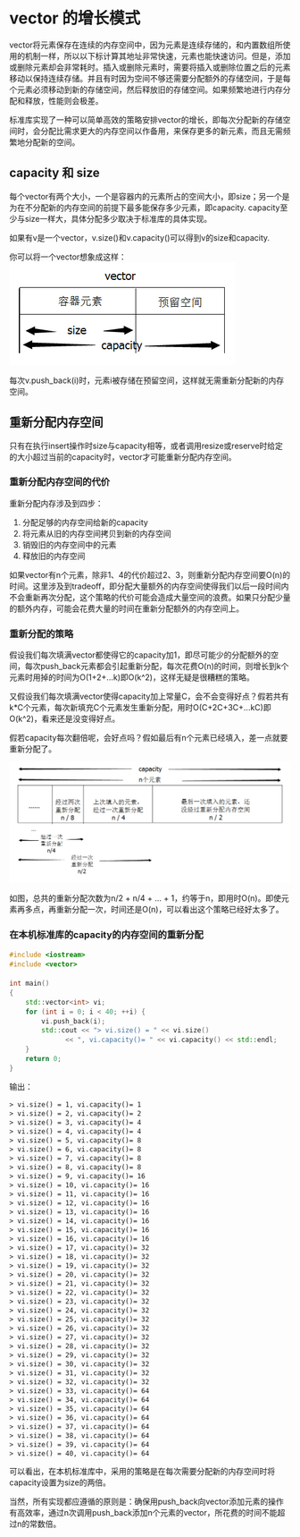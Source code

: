 # vector 的增长模式

vector将元素保存在连续的内存空间中，因为元素是连续存储的，和内置数组所使用的机制一样，所以以下标计算其地址非常快速，元素也能快速访问。但是，添加或删除元素却会非常耗时。插入或删除元素时，需要将插入或删除位置之后的元素移动以保持连续存储。并且有时因为空间不够还需要分配额外的存储空间，于是每个元素必须移动到新的存储空间，然后释放旧的存储空间。如果频繁地进行内存分配和释放，性能则会极差。

标准库实现了一种可以简单高效的策略安排vector的增长，即每次分配新的存储空间时，会分配比需求更大的内存空间以作备用，来保存更多的新元素，而且无需频繁地分配新的空间。

## capacity 和 size

每个vector有两个大小，一个是容器内的元素所占的空间大小，即size；另一个是为在不分配新的内存空间的前提下最多能保存多少元素，即capacity. capacity至少与size一样大，具体分配多少取决于标准库的具体实现。

如果有v是一个vector，v.size()和v.capacity()可以得到v的size和capacity.

你可以将一个vector想象成这样：
![](https://github.com/Rjerk/learning-notes/blob/master/img/vector.png?raw=true)

每次v.push_back(i)时，元素i被存储在预留空间，这样就无需重新分配新的内存空间。

## 重新分配内存空间

只有在执行insert操作时size与capacity相等，或者调用resize或reserve时给定的大小超过当前的capacity时，vector才可能重新分配内存空间。

### 重新分配内存空间的代价

重新分配内存涉及到四步：
1. 分配足够的内存空间给新的capacity
2. 将元素从旧的内存空间拷贝到新的内存空间
3. 销毁旧的内存空间中的元素
4. 释放旧的内存空间

如果vector有n个元素，除非1、4的代价超过2、3，则重新分配内存空间要O(n)的时间。这里涉及到tradeoff，即分配大量额外的内存空间使得我们以后一段时间内不会重新再次分配，这个策略的代价可能会造成大量空间的浪费。如果只分配少量的额外内存，可能会花费大量的时间在重新分配额外的内存空间上。

### 重新分配的策略

假设我们每次填满vector都使得它的capacity加1，即尽可能少的分配额外的空间，每次push_back元素都会引起重新分配，每次花费O(n)的时间，则增长到k个元素时用掉的时间为O(1+2+...k)即O(k^2)，这样无疑是很糟糕的策略。

又假设我们每次填满vector使得capacity加上常量C，会不会变得好点？假若共有k*C个元素，每次新填充C个元素发生重新分配，用时O(C+2C+3C+...kC)即O(k^2)，看来还是没变得好点。

假若capacity每次翻倍呢，会好点吗？假如最后有n个元素已经填入，差一点就要重新分配了。

![](https://github.com/Rjerk/learning-notes/blob/master/img/vector2.png?raw=true)

如图，总共的重新分配次数为n/2 + n/4 + ... + 1，约等于n，即用时O(n)。即使元素再多点，再重新分配一次，时间还是O(n)，可以看出这个策略已经好太多了。

### 在本机标准库的capacity的内存空间的重新分配

```C++
#include <iostream>
#include <vector>

int main()
{
	std::vector<int> vi;
	for (int i = 0; i < 40; ++i) {
		vi.push_back(i);
		std::cout << "> vi.size() = " << vi.size() 
			  << ", vi.capacity()= " << vi.capacity() << std::endl;
	}
	return 0;
}
```

输出：
```
> vi.size() = 1, vi.capacity()= 1
> vi.size() = 2, vi.capacity()= 2
> vi.size() = 3, vi.capacity()= 4
> vi.size() = 4, vi.capacity()= 4
> vi.size() = 5, vi.capacity()= 8
> vi.size() = 6, vi.capacity()= 8
> vi.size() = 7, vi.capacity()= 8
> vi.size() = 8, vi.capacity()= 8
> vi.size() = 9, vi.capacity()= 16
> vi.size() = 10, vi.capacity()= 16
> vi.size() = 11, vi.capacity()= 16
> vi.size() = 12, vi.capacity()= 16
> vi.size() = 13, vi.capacity()= 16
> vi.size() = 14, vi.capacity()= 16
> vi.size() = 15, vi.capacity()= 16
> vi.size() = 16, vi.capacity()= 16
> vi.size() = 17, vi.capacity()= 32
> vi.size() = 18, vi.capacity()= 32
> vi.size() = 19, vi.capacity()= 32
> vi.size() = 20, vi.capacity()= 32
> vi.size() = 21, vi.capacity()= 32
> vi.size() = 22, vi.capacity()= 32
> vi.size() = 23, vi.capacity()= 32
> vi.size() = 24, vi.capacity()= 32
> vi.size() = 25, vi.capacity()= 32
> vi.size() = 26, vi.capacity()= 32
> vi.size() = 27, vi.capacity()= 32
> vi.size() = 28, vi.capacity()= 32
> vi.size() = 29, vi.capacity()= 32
> vi.size() = 30, vi.capacity()= 32
> vi.size() = 31, vi.capacity()= 32
> vi.size() = 32, vi.capacity()= 32
> vi.size() = 33, vi.capacity()= 64
> vi.size() = 34, vi.capacity()= 64
> vi.size() = 35, vi.capacity()= 64
> vi.size() = 36, vi.capacity()= 64
> vi.size() = 37, vi.capacity()= 64
> vi.size() = 38, vi.capacity()= 64
> vi.size() = 39, vi.capacity()= 64
> vi.size() = 40, vi.capacity()= 64
```
可以看出，在本机标准库中，采用的策略是在每次需要分配新的内存空间时将capacity设置为size的两倍。

当然，所有实现都应遵循的原则是：确保用push_back向vector添加元素的操作有高效率，通过n次调用push_back添加n个元素的vector，所花费的时间不能超过n的常数倍。
